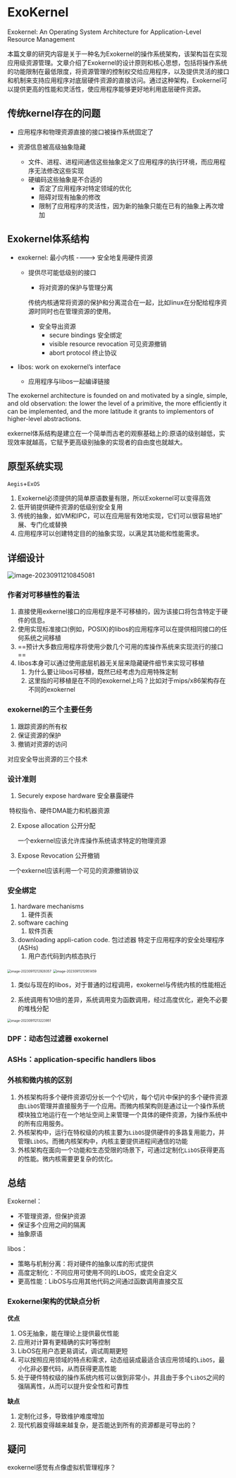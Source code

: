 # ExoKernel

Exokernel: An Operating System Architecture for Application-Level Resource Management

本篇文章的研究内容是关于一种名为Exokernel的操作系统架构，该架构旨在实现应用级资源管理。文章介绍了Exokernel的设计原则和核心思想，包括将操作系统的功能限制在最低限度，将资源管理的控制权交给应用程序，以及提供灵活的接口和机制来支持应用程序对底层硬件资源的直接访问。通过这种架构，Exokernel可以提供更高的性能和灵活性，使应用程序能够更好地利用底层硬件资源。

## 传统kernel存在的问题

- 应用程序和物理资源直接的接口被操作系统固定了

- 资源信息被高级抽象隐藏
  - 文件、进程、进程间通信这些抽象定义了应用程序的执行环境，而应用程序无法修改这些实现
  - 硬编码这些抽象是不合适的
    - 否定了应用程序对特定领域的优化
    - 阻碍对现有抽象的修改
    - 限制了应用程序的灵活性，因为新的抽象只能在已有的抽象上再次增加

## Exokernel体系结构

- exokernel: 最小内核  ----> 安全地复用硬件资源

  - 提供尽可能低级别的接口

    - 将对资源的保护与管理分离

    传统内核通常将资源的保护和分离混合在一起，比如linux在分配给程序资源时同时也在管理资源的使用。

    - 安全导出资源
      - secure bindings 安全绑定
      - visible resource revocation 可见资源撤销
      - abort protocol 终止协议

- libos: work on exokernel’s interface

  - 应用程序与libos一起编译链接

The exokernel architecture is founded on and motivated by a single, simple, and old observation: the lower the level of a primitive, the more efﬁciently it can be implemented, and the more latitude it grants to implementors of higher-level abstractions.

exkernel体系结构是建立在一个简单而古老的观察基础上的:原语的级别越低，实现效率就越高，它赋予更高级别抽象的实现者的自由度也就越大。



## 原型系统实现

`Aegis`+`ExOS`

1. Exokernel必须提供的简单原语数量有限，所以Exokernel可以变得高效
2. 低开销提供硬件资源的低级别安全复用
3. 传统的抽象，如VM和IPC，可以在应用层有效地实现，它们可以很容易地扩展、专门化或替换
4. 应用程序可以创建特定目的的抽象实现，以满足其功能和性能需求。



## 详细设计

![image-20230911210845081](assert/image-20230911210845081.png)



### 作者对可移植性的看法

1. 直接使用exkernel接口的应用程序是不可移植的，因为该接口将包含特定于硬件的信息。
2. 使用实现标准接口(例如，POSIX)的libos的应用程序可以在提供相同接口的任何系统之间移植
3. ==预计大多数应用程序将使用少数几个可用的库操作系统来实现流行的接口==
4. libos本身可以通过使用底层机器无关层来隐藏硬件细节来实现可移植
   1. 为什么要让libos可移植，既然已经考虑为应用特殊定制
   2. 这里指的可移植是在不同的exokernel上吗？比如对于mips/x86架构存在不同的exokernel



### exokernel的三个主要任务

1. 跟踪资源的所有权
2. 保证资源的保护
3. 撤销对资源的访问

对应安全导出资源的三个技术



### 设计准则

1. Securely expose hardware 安全暴露硬件

​	特权指令、硬件DMA能力和机器资源

2. Expose allocation 公开分配

   一个exkernel应该允许库操作系统请求特定的物理资源

3. Expose Revocation 公开撤销

​	一个exkernel应该利用一个可见的资源撤销协议



### 安全绑定

1. hardware mechanisms
   1. 硬件页表
2. software caching
   1. 软件页表
3. downloading appli-cation code. 包过滤器 特定于应用程序的安全处理程序(ASHs)
   1. 用户态代码到内核态执行





<img src="assert/image-20230911212928357.png" alt="image-20230911212928357" style="zoom:50%;" />





<img src="assert/image-20230911212951459.png" alt="image-20230911212951459" style="zoom:50%;" />



1. 类似与现在的libos，对于普通的过程调用，exokernel与传统内核的性能相近

2. 系统调用有10倍的差异，系统调用变为函数调用，经过高度优化，避免不必要的堆栈分配





<img src="assert/image-20230911213223951.png" alt="image-20230911213223951" style="zoom:50%;" />



### DPF：动态包过滤器 exokernel

### ASHs：application-specific handlers  libos



### 外核和微内核的区别

1. 外核架构将多个硬件资源切分长一个个切片，每个切片中保护的多个硬件资源由`LibOS`管理并直接服务于一个应用。而微内核架构则是通过让一个操作系统模块独立地运行在一个地址空间上来管理一个具体的硬件资源，为操作系统中的所有应用服务。
2. 外核架构中，运行在特权级的内核主要为`LibOS`提供硬件的多路复用能力，并管理`LibOS`。而微内核架构中，内核主要提供进程间通信的功能
3. 外核架构在面向一个功能和生态受限的场景下，可通过定制化`LibOS`获得更高的性能。微内核需要更复杂的优化。

## 总结

Exokernel：

- 不管理资源，但保护资源
- 保证多个应用之间的隔离
- 抽象原语

libos：

- 策略与机制分离：将对硬件的抽象以库的形式提供
- 高度定制化：不同应用可使用不同的LibOS，或完全自定义
- 更高性能：LibOS与应用其他代码之间通过函数调用直接交互



### Exokernel架构的优缺点分析

**优点**

1. OS无抽象，能在理论上提供最优性能
2. 应用对计算有更精确的实时等控制
3. LibOS在用户态更易调试，调试周期更短
4. 可以按照应用领域的特点和需求，动态组装成最适合该应用领域的`LibOS`，最小化非必要代码，从而获得更高性能
5. 处于硬件特权级的操作系统内核可以做到非常小，并且由于多个`LibOS`之间的强隔离性，从而可以提升安全性和可靠性

**缺点**

1. 定制化过多，导致维护难度增加
2. 现代机器变得越来越复杂，是否能达到所有的资源都是可导出的？



## 疑问

exokernel感觉有点像虚拟机管理程序？

